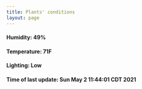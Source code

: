 ```yaml
---
title: Plants' conditions
layout: page
---
```



#### Humidity: 49%
#### Temperature: 71F
#### Lighting: Low
#### Time of last update: Sun May  2 11:44:01 CDT 2021
